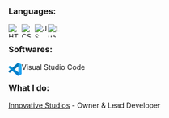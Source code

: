 ### Languages:
<a href="https://www.html.com/" target="_blank"> <img align="left" alt="HTML" width="26px" height="26px" src="https://upload.wikimedia.org/wikipedia/commons/thumb/6/61/HTML5_logo_and_wordmark.svg/120px-HTML5_logo_and_wordmark.svg.png"/> </a>
<a href="https://www.w3.org/Style/CSS/Overview.en.html" target="_blank"> <img align="left" alt="CSS" width="26px" height="26px" src="https://upload.wikimedia.org/wikipedia/commons/thumb/d/d5/CSS3_logo_and_wordmark.svg/120px-CSS3_logo_and_wordmark.svg.png"/> </a>
<a href="https://www.javascript.com/" target="_blank"> <img align="left" alt="JS" width="26px" height="26px" src="https://pngset.com/images/library-of-javascript-icon-graphic-freeuse-files-logo-logo-javascript-icon-in-number-symbol-text-first-aid-transparent-png-1497709.png"/> </a>
<a href="https://www.lua.org/" target="_blank"> <img align="left" alt="Lua" width="26px" height="26px" src="https://upload.wikimedia.org/wikipedia/commons/thumb/c/cf/Lua-Logo.svg/1200px-Lua-Logo.svg.png"/> </a>
<br>
### Softwares:
<img align="left" href="https://visualstudio.microsoft.com/" alt="Visual Studio Code" width="26px" src="https://raw.githubusercontent.com/github/explore/80688e429a7d4ef2fca1e82350fe8e3517d3494d/topics/visual-studio-code/visual-studio-code.png">Visual Studio Code</img>
<br>

### What I do:
[Innovative Studios](https://discord.iv-studios.net) - Owner & Lead Developer
